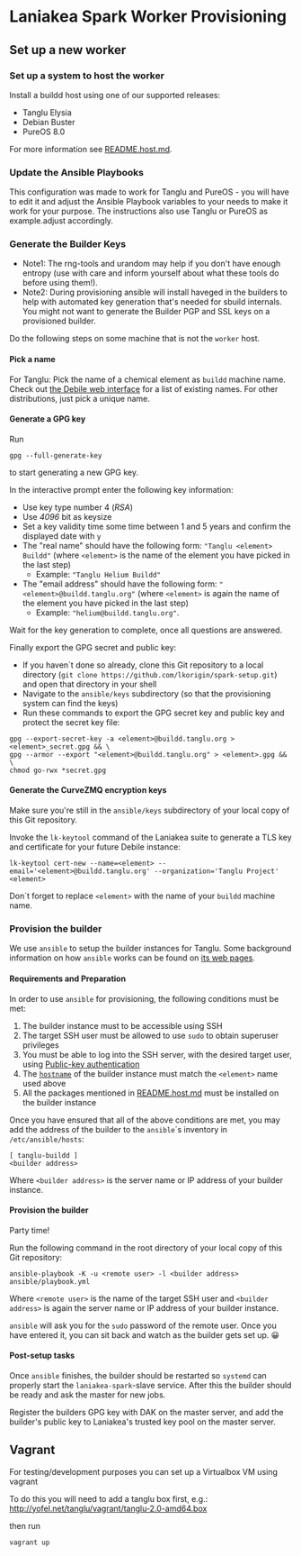 # Laniakea Spark Worker Provisioning

## Set up a new worker

### Set up a system to host the worker
Install a buildd host using one of our supported releases:
   * Tanglu Elysia
   * Debian Buster
   * PureOS 8.0

For more information see [README.host.md](README.host.md).

### Update the Ansible Playbooks
This configuration was made to work for Tanglu and PureOS - you will have to edit
it and adjust the Ansible Playbook variables to your needs to make it work for
your purpose.
The instructions also use Tanglu or PureOS as example.adjust accordingly.

### Generate the Builder Keys
- Note1: The rng-tools and urandom may help if you don't have enough entropy
         (use with care and inform yourself about what these tools do before using them!).
- Note2: During provisioning ansible will install haveged in the builders to
         help with automated key generation that's needed for sbuild internals.
         You might not want to generate the Builder PGP and SSL keys on a
         provisioned builder.

Do the following steps on some machine that is not the `worker` host.

#### Pick a name
For Tanglu: Pick the name of a chemical element as `buildd` machine name. Check out
[the Debile web interface](http://buildd.tanglu.org/) for a list of existing names.
For other distributions, just pick a unique name.

#### Generate a GPG key
Run
```
gpg --full-generate-key
```
to start generating a new GPG key.

In the interactive prompt enter the following key information:
- Use key type number 4 (*RSA*)
- Use *4096* bit as keysize
- Set a key validity time some time between 1 and 5 years and confirm the displayed date with `y`
- The "real name" should have the following form: `"Tanglu <element> Buildd"`
  (where `<element>` is the name of the element you have picked in the last step)
  - Example: `"Tanglu Helium Buildd"`
- The "email address" should have the following form: `"<element>@buildd.tanglu.org"`
  (where `<element>` is again the name of the element you have picked in the last step)
  - Example: `"helium@buildd.tanglu.org"`.

Wait for the key generation to complete, once all questions are answered.

Finally export the GPG secret and public key:
- If you haven´t done so already, clone this Git repository to a local directory
  (`git clone https://github.com/lkorigin/spark-setup.git`) and open that directory in your shell
- Navigate to the `ansible/keys` subdirectory (so that the provisioning system can find the keys)
- Run these commands to export the GPG secret key and public key and protect the secret key file:
```
gpg --export-secret-key -a <element>@buildd.tanglu.org > <element>_secret.gpg && \
gpg --armor --export "<element>@buildd.tanglu.org" > <element>.gpg && \
chmod go-rwx *secret.gpg
```

#### Generate the CurveZMQ encryption keys

Make sure you're still in the `ansible/keys` subdirectory of your local copy of this Git repository.

Invoke the `lk-keytool` command of the Laniakea suite to generate a TLS key and certificate for your future Debile instance:
```
lk-keytool cert-new --name=<element> --email='<element>@buildd.tanglu.org' --organization='Tanglu Project' <element>
```
Don´t forget to replace `<element>` with the name of your `buildd` machine name.

### Provision the builder

We use `ansible` to setup the builder instances for Tanglu. Some background information on how
`ansible` works can be found on [its web pages](http://www.ansible.com/how-ansible-works).

#### Requirements and Preparation

In order to use `ansible` for provisioning, the following conditions must be met:

 1. The builder instance must to be accessible using SSH
 2. The target SSH user must be allowed to use `sudo` to obtain superuser privileges
 3. You must be able to log into the SSH server, with the desired target user, using
    [Public-key authentication](https://wiki.archlinux.org/index.php/SSH_keys)
 4. The [`hostname`](https://wiki.debian.org/HowTo/ChangeHostname#Core_networking) of the builder
    instance must match the `<element>` name used above
 5. All the packages mentioned in [README.host.md](README.host.md) must be installed on the
    builder instance

Once you have ensured that all of the above conditions are met, you may add the address of the
builder to the `ansible`´s inventory in `/etc/ansible/hosts`:
```
[ tanglu-buildd ]
<builder address>
```
Where `<builder address>` is the server name or IP address of your builder instance.

#### Provision the builder

Party time!

Run the following command in the root directory of your local copy of this Git repository:
```
ansible-playbook -K -u <remote user> -l <builder address> ansible/playbook.yml
```
Where `<remote user>` is the name of the target SSH user and `<builder address>` is again the 
server name or IP address of your builder instance.

`ansible` will ask you for the `sudo` password of the remote user. Once you have entered it, you can
sit back and watch as the builder gets set up. :grinning:

#### Post-setup tasks

Once `ansible` finishes, the builder should be restarted so `systemd` can properly start the
`laniakea-spark`-slave service. After this the builder should be ready and ask the master for new jobs.

Register the builders GPG key with DAK on the master server, and add the builder's public key to
Laniakea's trusted key pool on the master server.

## Vagrant

For testing/development purposes you can set up a Virtualbox VM using vagrant

To do this you will need to add a tanglu box first, e.g.:
http://yofel.net/tanglu/vagrant/tanglu-2.0-amd64.box

then run
 ```
 vagrant up
 ```
